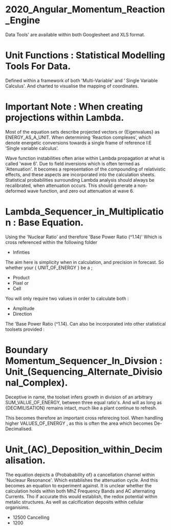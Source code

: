 # 2020_Angular_Momentum_Reaction_Engine 

Data Tools' are available within both Googlesheet and XLS format. 

# Unit Functions : Statistical Modelling Tools For Data.

Defined within a framework of both 'Multi-Variable' and ‘ Single Variable Calculus'. 
And charted to visualise the mapping of coordinates.

# Important Note : When creating projections within Lambda.

Most of the equation sets describe projected vectors or {Eigenvalues} as ENERGY_AS_A_UNIT. When determining ‘Reaction complexes’, which denote energetic conversions towards a single frame of reference I:E ‘Single variable calculus’.

Wave function instabilities often arise within Lambda propagation at what is called 'wave 6'. Due to field inversions which is often termed as 'Attenuation'.  It becomes a representation of the compounding of relativistic effects, and these aspects are incorporated into the calculation sheets. Statistical probabilities surrounding Lambda analysis should always be recalibrated, when attenuation occurs. This should generate a non-deformed wave function, and zero out attenuation at wave 6.


# Lambda_Sequencer_in_Multiplication : Base Equation.

Using the 'Nuclear Ratio' and therefore 'Base Power Ratio (^1.14)' 
Which is cross referenced within the following folder 

* Infinties 

The aim here is simplicity when in calculation, and precision in forecast. 
So whether your { UNIT_OF_ENERGY } be a ;

* Product
* Pixel or
* Cell

You will only require two values in order to calculate both :

* Amplitude
* Direction 

The 'Base Power Ratio (^1.14). Can also be incorporated into other statistical toolsets provided :


# Boundary Momentum_Sequencer_In_Divsion : Unit_(Sequencing_Alternate_Divisional_Complex).

Deceptive in name, the toolset infers growth in division of an arbitrary SUM_VALUE_OF_ENERGY, 
between three equal ratio's. And will as long as {DECIMILISATION} remains intact, much like a plant continue to refresh. 

This becomes therefore an important cross referecing tool. 
When handling higher VALUES_OF_ENERGY , as this is often the area which becomes De-Decimalised.

# Unit_(AC)_Deposition_within_Decimalisation.

The equation depicts a {Probabability of} a cancellation channel within 'Nucleaur Resonance'. Which establishes the attenuation cycle. And this becomes an equation to experiment against. It is unclear whether the calculation holds within both MhZ Frequency Bands and AC alternating Currents. Tho if accurate this would establish, the redox potential within metalic structures. As well as calcification deposits within cellular organisims. 

* 12500
Cancelling
* 1200 
